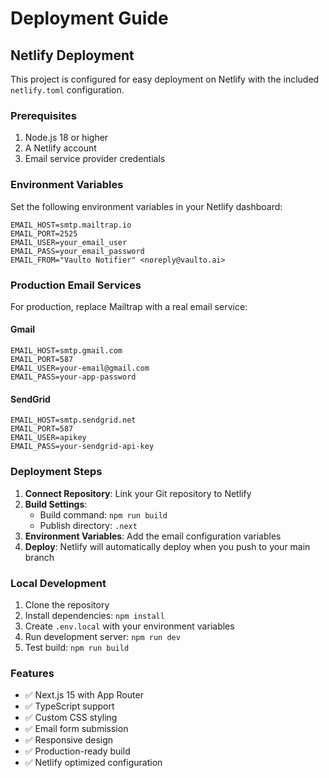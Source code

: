 # Deployment Guide

## Netlify Deployment

This project is configured for easy deployment on Netlify with the included `netlify.toml` configuration.

### Prerequisites

1. Node.js 18 or higher
2. A Netlify account
3. Email service provider credentials

### Environment Variables

Set the following environment variables in your Netlify dashboard:

```
EMAIL_HOST=smtp.mailtrap.io
EMAIL_PORT=2525
EMAIL_USER=your_email_user
EMAIL_PASS=your_email_password
EMAIL_FROM="Vaulto Notifier" <noreply@vaulto.ai>
```

### Production Email Services

For production, replace Mailtrap with a real email service:

#### Gmail
```
EMAIL_HOST=smtp.gmail.com
EMAIL_PORT=587
EMAIL_USER=your-email@gmail.com
EMAIL_PASS=your-app-password
```

#### SendGrid
```
EMAIL_HOST=smtp.sendgrid.net
EMAIL_PORT=587
EMAIL_USER=apikey
EMAIL_PASS=your-sendgrid-api-key
```

### Deployment Steps

1. **Connect Repository**: Link your Git repository to Netlify
2. **Build Settings**: 
   - Build command: `npm run build`
   - Publish directory: `.next`
3. **Environment Variables**: Add the email configuration variables
4. **Deploy**: Netlify will automatically deploy when you push to your main branch

### Local Development

1. Clone the repository
2. Install dependencies: `npm install`
3. Create `.env.local` with your environment variables
4. Run development server: `npm run dev`
5. Test build: `npm run build`

### Features

- ✅ Next.js 15 with App Router
- ✅ TypeScript support
- ✅ Custom CSS styling
- ✅ Email form submission
- ✅ Responsive design
- ✅ Production-ready build
- ✅ Netlify optimized configuration 